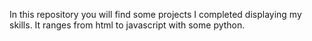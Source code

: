 In this repository you will find some projects I completed displaying my skills. It ranges from html to javascript with some python.
